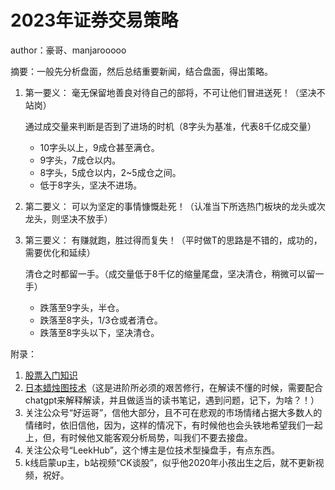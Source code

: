 # 2023年证券交易策略

author：豪哥、manjarooooo

摘要：一般先分析盘面，然后总结重要新闻，结合盘面，得出策略。

1. 第一要义：
    毫无保留地善良对待自己的部将，不可让他们冒进送死！（坚决不站岗）

    通过成交量来判断是否到了进场的时机（8字头为基准，代表8千亿成交量）
    * 10字头以上，9成仓甚至满仓。
    * 9字头，7成仓以内。
    * 8字头，5成仓以内，2~5成仓之间。
    * 低于8字头，坚决不进场。
2. 第二要义：
   可以为坚定的事情慷慨赴死！（认准当下所选热门板块的龙头或次龙头，则坚决不放手）
3. 第三要义：
   有赚就跑，胜过得而复失！（平时做T的思路是不错的，成功的，需要优化和延续）

   清仓之时都留一手。（成交量低于8千亿的缩量尾盘，坚决清仓，稍微可以留一手）
   * 跌落至9字头，半仓。
   * 跌落至8字头，1/3仓或者清仓。
   * 跌落至8字头以下，坚决清仓。

附录：
1. [股票入门知识](./股票入门基础指南.pdf)
2. [日本蜡烛图技术](./日本蜡烛图技术.epub)（这是进阶所必须的艰苦修行，在解读不懂的时候，需要配合chatgpt来解释解读，并且做适当的读书笔记，遇到问题，记下，为啥？！）
3. 关注公众号“好运哥”，信他大部分，且不可在悲观的市场情绪占据大多数人的情绪时，依旧信他，因为，这样的情况下，有时候他也会头铁地希望我们一起上，但，有时候他又能客观分析局势，叫我们不要去接盘。
4. 关注公众号“LeekHub”，这个博主是位技术型操盘手，有点东西。
5. k线启蒙up主，b站视频“CK谈股”，似乎他2020年小孩出生之后，就不更新视频，祝好。